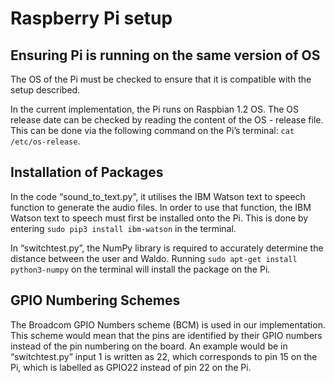 Raspberry Pi setup
==================

Ensuring Pi is running on the same version of OS
------------------------------------------------

The OS of the Pi must be checked to ensure that it is compatible with the setup described. 

In the current implementation, the Pi runs on Raspbian 1.2 OS. The OS release date can be checked by reading the content of the OS - release file. This can be done via the following command on the Pi’s terminal: `cat /etc/os-release`. 

Installation of Packages
------------------------

In the code “sound_to_text.py”, it utilises the IBM Watson text to speech function to generate the audio files. In order to use that function, the IBM Watson text to speech must first be installed onto the Pi. This is done by entering `sudo pip3 install ibm-watson` in the terminal. 

In “switchtest.py”, the NumPy library is required to accurately determine the distance between the user and Waldo. Running  `sudo apt-get install python3-numpy` on the terminal will install the package on the Pi. 

GPIO Numbering Schemes
----------------------

The Broadcom GPIO Numbers scheme (BCM)  is used in our implementation. This scheme would mean that the pins are identified by their GPIO numbers instead of the pin numbering on the board. An example would be in “switchtest.py” input 1 is written as 22, which corresponds to pin 15 on the Pi, which is labelled as GPIO22 instead of pin 22 on the Pi. 
